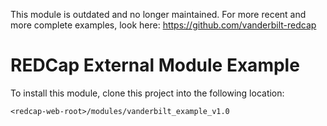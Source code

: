 <aside class="warning">
  
This module is outdated and no longer maintained.  For more recent and more complete examples, look here:
https://github.com/vanderbilt-redcap
  
</aside>

# REDCap External Module Example

To install this module, clone this project into the following location:

`<redcap-web-root>/modules/vanderbilt_example_v1.0`
